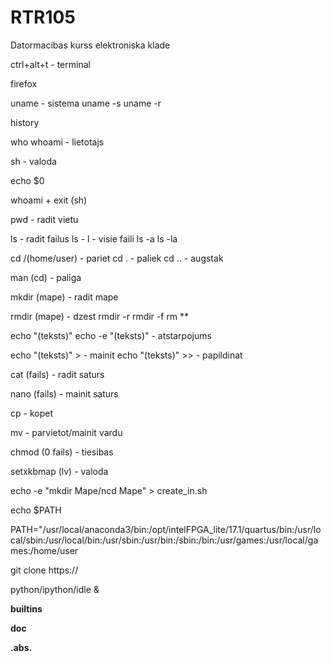 # RTR105
Datormacibas kurss elektroniska klade

ctrl+alt+t - terminal

firefox

uname - sistema uname -s uname -r 

history 

who whoami - lietotajs

sh - valoda

echo $0

whoami + exit (sh)

pwd - radit vietu

ls - radit failus ls - l - visie faili ls -a ls -la

cd /(home/user) - pariet cd . - paliek cd .. - augstak

man (cd) - paliga

mkdir (mape) - radit mape

rmdir (mape) - dzest rmdir -r rmdir -f rm **

echo "(teksts)" echo -e "(teksts)" - atstarpojums

echo "(teksts)" > - mainit echo "(teksts)" >> - papildinat

cat (fails) - radit saturs

nano (fails) - mainit saturs

cp - kopet

mv - parvietot/mainit vardu

chmod (0 fails) - tiesibas

setxkbmap (lv) - valoda

echo -e "mkdir Mape/ncd Mape" > create_in.sh

echo $PATH

PATH="/usr/local/anaconda3/bin:/opt/intelFPGA_lite/17.1/quartus/bin:/usr/local/sbin:/usr/local/bin:/usr/sbin:/usr/bin:/sbin:/bin:/usr/games:/usr/local/games:/home/user

git clone https://

python/ipython/idle &

__builtins__

__doc__

__.abs.__
